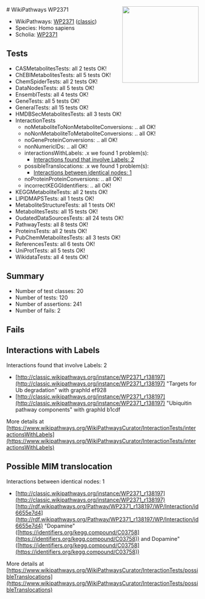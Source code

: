 <img style="float: right; width: 200px" src="https://upload.wikimedia.org/wikipedia/commons/thumb/8/83/Wplogo_with_text_500.png/640px-Wplogo_with_text_500.png" />
# WikiPathways WP2371

* WikiPathways: [WP2371](https://wikipathways.org/pathways/WP2371) ([classic](https://classic.wikipathways.org/instance/WP2371))
* Species: Homo sapiens
* Scholia: [WP2371](https://scholia.toolforge.org/wikipathways/WP2371)
## Tests
* CASMetabolitesTests: all 2 tests OK!
* ChEBIMetabolitesTests: all 5 tests OK!
* ChemSpiderTests: all 2 tests OK!
* DataNodesTests: all 5 tests OK!
* EnsemblTests: all 4 tests OK!
* GeneTests: all 5 tests OK!
* GeneralTests: all 15 tests OK!
* HMDBSecMetabolitesTests: all 3 tests OK!
* InteractionTests
    * noMetaboliteToNonMetaboliteConversions: .. all OK!
    * noNonMetaboliteToMetaboliteConversions: .. all OK!
    * noGeneProteinConversions: .. all OK!
    * nonNumericIDs: .. all OK!
    * interactionsWithLabels: .x we found 1 problem(s):
        * [Interactions found that involve Labels: 2](#630d2679)
    * possibleTranslocations: .x we found 1 problem(s):
        * [Interactions between identical nodes: 1](#1c118206)
    * noProteinProteinConversions: .. all OK!
    * incorrectKEGGIdentifiers: .. all OK!
* KEGGMetaboliteTests: all 2 tests OK!
* LIPIDMAPSTests: all 1 tests OK!
* MetaboliteStructureTests: all 1 tests OK!
* MetabolitesTests: all 15 tests OK!
* OudatedDataSourcesTests: all 24 tests OK!
* PathwayTests: all 8 tests OK!
* ProteinsTests: all 2 tests OK!
* PubChemMetabolitesTests: all 3 tests OK!
* ReferencesTests: all 6 tests OK!
* UniProtTests: all 5 tests OK!
* WikidataTests: all 4 tests OK!


## Summary

* Number of test classes: 20
* Number of tests: 120
* Number of assertions: 241
* Number of fails: 2

## Fails

<a name="630d2679" />

## Interactions with Labels

Interactions found that involve Labels: 2

* [http://classic.wikipathways.org/instance/WP2371_r138197](http://classic.wikipathways.org/instance/WP2371_r138197) "Targets for Ub degradation" with graphId ef928
* [http://classic.wikipathways.org/instance/WP2371_r138197](http://classic.wikipathways.org/instance/WP2371_r138197) "Ubiquitin pathway components" with graphId b1cdf


More details at [https://www.wikipathways.org/WikiPathwaysCurator/InteractionTests/interactionsWithLabels](https://www.wikipathways.org/WikiPathwaysCurator/InteractionTests/interactionsWithLabels)

<a name="1c118206" />

## Possible MIM translocation

Interactions between identical nodes: 1

* [http://classic.wikipathways.org/instance/WP2371_r138197](http://classic.wikipathways.org/instance/WP2371_r138197) [http://rdf.wikipathways.org/Pathway/WP2371_r138197/WP/Interaction/id6655e7d4](http://rdf.wikipathways.org/Pathway/WP2371_r138197/WP/Interaction/id6655e7d4) "Dopamine" ([https://identifiers.org/kegg.compound/C03758](https://identifiers.org/kegg.compound/C03758)) and 
Dopamine" ([https://identifiers.org/kegg.compound/C03758](https://identifiers.org/kegg.compound/C03758))


More details at [https://www.wikipathways.org/WikiPathwaysCurator/InteractionTests/possibleTranslocations](https://www.wikipathways.org/WikiPathwaysCurator/InteractionTests/possibleTranslocations)

